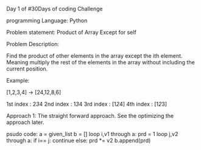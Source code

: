 Day 1 of #30Days of coding Challenge

programming Language: Python

Problem statement: Product of Array Except for self

Problem Description:

Find the product of other elements in the array except the ith element. Meaning multiply the rest of the elements in the array without including the current position.

Example: 

[1,2,3,4] -> [24,12,8,6]

1st index : 2*3*4
2nd index : 1*3*4
3rd index : [1*2*4]
4th index : [1*2*3]

Approach 1:
The straight forward approach. See the optimizing the approach later.

psudo code:
a = given_list
b = []
loop i,v1  through a:
	prd = 1
	loop j,v2 through a:
		if i== j:
			continue
		else:
			prd *= v2
	b.append(prd)

